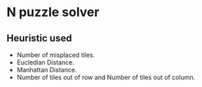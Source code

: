 # N puzzle solver

## Heuristic used
* Number of misplaced tiles.
* Eucledian Distance.
* Manhattan Distance.
* Number of tiles out of row and Number of tiles out of column.

